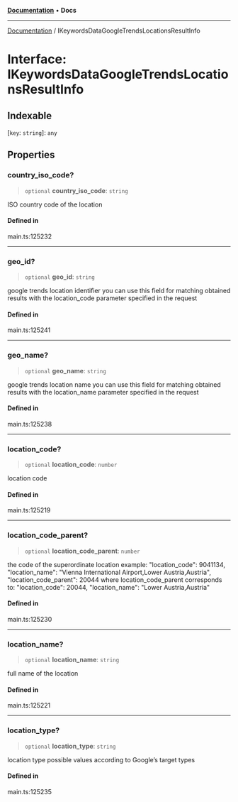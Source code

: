 [**Documentation**](../README.md) • **Docs**

***

[Documentation](../globals.md) / IKeywordsDataGoogleTrendsLocationsResultInfo

# Interface: IKeywordsDataGoogleTrendsLocationsResultInfo

## Indexable

 \[`key`: `string`\]: `any`

## Properties

### country\_iso\_code?

> `optional` **country\_iso\_code**: `string`

ISO country code of the location

#### Defined in

main.ts:125232

***

### geo\_id?

> `optional` **geo\_id**: `string`

google trends location identifier
you can use this field for matching obtained results with the location_code parameter specified in the request

#### Defined in

main.ts:125241

***

### geo\_name?

> `optional` **geo\_name**: `string`

google trends location name
you can use this field for matching obtained results with the location_name parameter specified in the request

#### Defined in

main.ts:125238

***

### location\_code?

> `optional` **location\_code**: `number`

location code

#### Defined in

main.ts:125219

***

### location\_code\_parent?

> `optional` **location\_code\_parent**: `number`

the code of the superordinate location
example:
"location_code": 9041134,
"location_name": "Vienna International Airport,Lower Austria,Austria",
"location_code_parent": 20044
where location_code_parent corresponds to:
"location_code": 20044,
"location_name": "Lower Austria,Austria"

#### Defined in

main.ts:125230

***

### location\_name?

> `optional` **location\_name**: `string`

full name of the location

#### Defined in

main.ts:125221

***

### location\_type?

> `optional` **location\_type**: `string`

location type
possible values according to Google’s target types

#### Defined in

main.ts:125235
